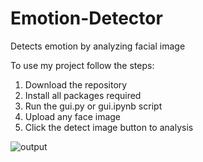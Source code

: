 # Emotion-Detector
Detects emotion by analyzing facial image 

To use my project follow the steps:
1. Download the repository
2. Install all packages required
3. Run the gui.py or gui.ipynb script
4. Upload any face image
5. Click the detect image button to analysis
   
![output](https://github.com/user-attachments/assets/166043d4-b72e-45cb-afb9-402690f6a3ba)
